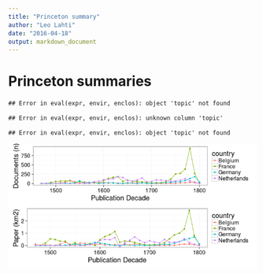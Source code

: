 ```yaml
---
title: "Princeton summary"
author: "Leo Lahti"
date: "2016-04-18"
output: markdown_document
---
```


# Princeton summaries




```
## Error in eval(expr, envir, enclos): object 'topic' not found
```

```
## Error in eval(expr, envir, enclos): unknown column 'topic'
```

```
## Error in eval(expr, envir, enclos): object 'topic' not found
```


![plot of chunk princeton2](figure/princeton2-1.png)


